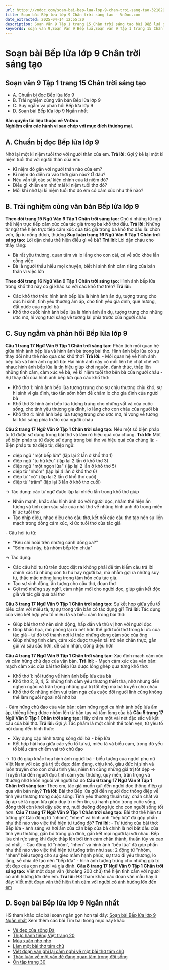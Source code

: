 ```yaml
---
url: https://vndoc.com/soan-bai-bep-lua-lop-9-chan-troi-sang-tao-321829
title: Soạn bài Bếp lửa lớp 9 Chân trời sáng tạo - VnDoc.com
date_extracted: 2025-04-14 12:55:20
description: Soạn Văn 9 Tập 1 trang 15 Chân trời sáng tạo bài Bếp lửa gồm phần trả lời chi tiết, đầy đủ, bám sát các câu hỏi, yêu cầu trong SGK (chỉ có trên VnDoc). Mời các bạn tham khảo.
keywords: soạn văn 9,Soạn Văn 9 Bếp lửa,Soạn văn 9 Tập 1 trang 15 Chân trời sáng tạo,Bếp lửa lớp 9 Chân trời sáng tạo,Bếp lửa trang 15 lớp 9,văn 9,ngữ văn 9,soạn văn 9 chân trời sáng tạo,soạn văn 9 tập 1,giải văn 9,soạn ngữ văn 9,giải ngữ văn 9,giải sgk ngữ văn 9
---
```


# Soạn bài Bếp lửa lớp 9 Chân trời sáng tạo
## **Soạn văn 9 Tập 1 trang 15 Chân trời sáng tạo**
  * A. Chuẩn bị đọc Bếp lửa lớp 9
  * B. Trải nghiệm cùng văn bản Bếp lửa lớp 9
  * C. Suy ngẫm và phản hồi Bếp lửa lớp 9
  * D. Soạn bài Bếp lửa lớp 9 Ngắn nhất

**Bản quyền tài liệu thuộc về VnDoc**  
**Nghiêm cấm các hành vi sao chép với mục đích thương mại.**
## **A. Chuẩn bị đọc Bếp lửa lớp 9**
Nhớ lại một kỉ niệm tuổi thơ với người thân của em.
**Trả lời:**
Gợi ý kể lại một kỉ niệm tuổi thơ với người thân của em:
  * Kỉ niệm đó gắn với người thân nào của em?
  * Kỉ niệm đó diễn ra vào thời gian nào? Ở đâu?
  * Nêu vắn tắt các sự kiện chính của kỉ niệm đó?
  * Điều gì khiến em nhớ mãi kỉ niệm tuổi thơ đó?
  * Mỗi khi nhớ lại kỉ niệm tuổi thơ đó em có cảm xúc như thế nào?

## **B. Trải nghiệm cùng văn bản Bếp lửa lớp 9**
**Theo dõi trang 15 Ngữ Văn 9 Tập 1 Chân trời sáng tạo:** Chú ý những từ ngữ thể hiện trực tiếp cảm xúc của tác giả trong ba khổ thơ đầu.
**Trả lời:**
Những từ ngữ thể hiện trực tiếp cảm xúc của tác giả trong ba khổ thơ đầu là: chờn vờn, ấp iu nồng đượn, thương
**Suy luận trang 16 Ngữ Văn 9 Tập 1 Chân trời sáng tạo:** Lời dặn cháu thể hiện điều gì về bà?
**Trả lời:**
Lời dặn cháu cho thấy rằng:
  * Bà rất yêu thương, quan tâm và lo lắng cho con cái, cả về sức khỏe lẫn công việc
  * Bà là người thấu hiểu mọi chuyện, biết hi sinh tình cảm riêng của bản thân vì việc lớn

**Theo dõi trang 16 Ngữ Văn 9 Tập 1 Chân trời sáng tạo:** Hình ảnh bếp lửa trong khổ thơ này có gì khác so với các khổ thơ trên?
**Trả lời:**
  * Các khổ thơ trên: hình ảnh bếp lửa là hình ảnh ẩn dụ, tượng trưng cho đức hi sinh, tình yêu thương ấm áp, cho tình yêu gia đình, quê hương, đất nước của người bà
  * Khổ thơ cuối: hình ảnh bếp lửa là hình ảnh ẩn dụ, tượng trưng cho những ước mơ, hi vọng tươi sáng về tương lai phía trước của người cháu

## **C. Suy ngẫm và phản hồi Bếp lửa lớp 9**
**Câu 1 trang 17 Ngữ Văn 9 Tập 1 Chân trời sáng tạo:** Phân tích mối quan hệ giữa hình ảnh bếp lửa và hình ảnh bà trong bài thơ. Hình ảnh bếp lửa có sự thay đổi như thế nào qua các khổ thơ?
**Trả lời:**
\- Mối quan hệ về hình ảnh bếp lửa và hình ảnh người bà: Hai hình ảnh này có mối liên hệ chặt chẽ với nhau: hình ảnh bếp lửa là tín hiệu giúp khơi nguồn, đánh thức, thắp lên những tình cảm, cảm xúc về bà, về kỉ niệm tuổi thơ bên bà của người cháu
\- Sự thay đổi của hình ảnh bếp lửa qua các khổ thơ:
  * Khổ thơ 1: hình ảnh bếp lửa tượng trưng cho sự chịu thương chịu khó, sự hi sinh vì gia đình, tảo tần sớm hôm để chăm lo cho gia đình của người bà
  * Khổ thơ 3: hình ảnh bếp lửa tượng trưng cho những vất vả của cuộc sống, cho tình yêu thương gia đình, lo lắng cho con cháu của người bà
  * Khổ thơ 4: hình ảnh bếp lửa tượng trưng cho ước mơ, hi vọng về tương lai tươi sáng phía trước của người cháu

**Câu 2 trang 17 Ngữ Văn 9 Tập 1 Chân trời sáng tạo:** Nêu một số biện pháp tu từ được sử dụng trong bài thơ và làm rõ hiệu quả của chúng.
**Trả lời:**
Một số biện pháp tu từ được sử dụng trong bài thơ và hiệu quả của chúng là:
\- Biện pháp tu từ điệp từ, điệp ngữ:
  * điệp ngữ "một bếp lửa" \(lặp lại 2 lần ở khổ thơ 1\)
  * điệp ngữ "tu hú kêu" \(lặp lại 2 lần ở khổ thơ 3\)
  * điệp ngữ "một ngọn lửa" \(lặp lại 2 lần ở khổ thơ 5\)
  * điệp từ "nhóm" \(lặp lại 4 lần ở khổ thơ 6\)
  * điệp từ "có" \(lặp lại 2 lần ở khổ thơ cuối\)
  * điệp từ "trăm" \(lặp lại 3 lần ở khổ thơ cuối\)

→ Tác dụng: các từ ngữ được lặp lại nhiều lần trong khổ thơ giúp
  * Nhấn mạnh, khắc sâu hình ảnh đó với người đọc, nhằm thể hiện ấn tượng và tình cảm sâu sắc của nhà thơ về những hình ảnh đó trong miền kí ức tuổi thơ
  * Tạo nhịp điệu, nhạc điệu cho câu thơ, kết nối các câu thơ tạo nên sự liền mạch trong dòng cảm xúc, kí ức tuổi thơ của tác giả

\- Câu hỏi tu từ:
  * "Kêu chi hoài trên những cánh đồng xa?"
  * "Sớm mai này, bà nhóm bếp lên chưa"

→ Tác dụng:
  * Các câu hỏi tu từ trên được đặt ra không phải để tìm kiếm câu trả lời chính xác từ những con tu hú hay người bà, mà nhằm gợi ra những suy tư, thắc mắc mông lung trong tâm hồn của tác giả.
  * Tạo sự sinh động, ấn tượng cho câu thơ, đoạn thơ
  * Gợi mở những suy nghĩ, cảm nhận mới cho người đọc, giúp gắn kết độc giả và tác giả qua bài thơ

**Câu 3 trang 17 Ngữ Văn 9 Tập 1 Chân trời sáng tạo:** Sự kết hợp giữa yếu tố biểu cảm với miêu tả, tự sự trong văn bản có tác dụng gì?
**Trả lời:**
Tác dụng của việc kết hợp yếu tố miêu tả và biểu cảm trong bài thơ:
  * Giúp bài thơ trở nên sinh động, hấp dẫn và thú vị hơn với người đọc
  * Giúp khắc họa, mô phỏng lại rõ nét hơn thế giới tuổi thơ trong kí ức của tác giả - tứ đó trở thành nơi kí thác những dòng cảm xúc của ông
  * Giúp những tình cảm, cảm xúc được truyền tải trở nên chân thực, gần gũi và sâu sắc hơn, dễ cảm nhận, đồng điệu hơn

**Câu 4 trang 17 Ngữ Văn 9 Tập 1 Chân trời sáng tạo:** Xác định mạch cảm xúc và cảm hứng chủ đạo của văn bản.
**Trả lời:**
\- Mạch cảm xúc của văn bản: mạch cảm xúc của bài thơ Bếp lửa được lồng ghép qua từng khổ thơ:
  * Khổ thơ 1: hồi tưởng về hình ảnh bếp lửa của bà
  * Khổ thơ 2, 3, 4, 5: những tình cảm yêu thương thiết tha, nhớ nhung đến nghẹn ngào và trân trọng những giá trị tốt đẹp mà bà truyền cho cháu
  * Khổ thơ 6: những niềm vui trăm ngả của cuộc đời người lính cũng không thể làm nguôi ngoai nỗi nhớ bà

\- Cảm hứng chủ đạo của văn bản: cảm hứng ngợi ca hình ảnh bếp lửa ấm áp, thiêng liêng được nhóm lên từ bàn tay và tấm lòng của bà
**Câu 5 trang 17 Ngữ Văn 9 Tập 1 Chân trời sáng tạo:** Hãy chỉ ra một vài nét đặc sắc về kết cấu của bài thơ.
**Trả lời:**
_Gợi ý:_
Tác phẩm là một chỉnh thể toàn vẹn, từ yếu tố nội dung đến hình thức:
  * Xây dựng cặp hình tượng sóng đôi bà - bếp lửa
  * Kết hợp hài hòa giữa các yếu tố tự sự, miêu tả và biểu cảm, trong đó yếu tố biểu cảm chiếm vai trò chủ đạo

→ Từ đó giúp khắc họa hình ảnh người bà - biểu tượng của người phụ nữ Việt Nam với các giá trị tốt đẹp: đảm đang, chịu khó, giàu đức hi sinh và luôn truyền cho con cháu tình yêu, niềm tin cùng những giá trị tốt đẹp
→ Truyền tải đến người đọc tình cảm yêu thương, quý mến, trân trọng và thương nhớ khôn nguôi về người bà đó
**Câu 6 trang 17 Ngữ Văn 9 Tập 1 Chân trời sáng tạo:** Theo em, tác giả muốn gửi đến người đọc thông điệp gì qua văn bản này?
**Trả lời:**
Bài thơ Bếp lửa gửi đến người đọc thông điệp về tình yêu thương trong cuộc sống: Tình yêu thương thuần túy, chân chất và ấp áp sẽ là ngọn lửa giúp duy trì niềm tin, sự hạnh phúc trong cuộc sống, đồng thời còn khơi dậy ước mơ, nuôi dưỡng động lực cho con người sống tốt hơn.
**Câu 7 trang 17 Ngữ Văn 9 Tập 1 Chân trời sáng tạo:** Bài thơ thể hiện tư tưởng gì? Các động từ “nhóm”, “nhen” và hình ảnh “bếp lửa” đã góp phần như thế nào vào việc thể hiện tư tưởng đó?
**Trả lời:**
\- Tư tưởng của bài thơ: Bếp lửa - ánh sáng và hơi ấm của căn bếp của bà chính là nơi bắt đầu của tình yêu thương, gắn bó trong gia đình, gắn kết mọi người lại với nhau. Bếp lửa chỉ rực sáng khi được thắp lên bởi tình cảm chân thành, thuần túy và cao cả nhất.
\- Các động từ “nhóm”, “nhen” và hình ảnh “bếp lửa” đã góp phần như thế nào vào việc thể hiện tư tưởng trên như sau: 2 động từ "nhóm, "nhen" biểu tượng cho sự gieo mầm hạnh phúc, sự trao đi yêu thương, lo lắng, sể chia để tạo nên "bếp lửa" - hình ảnh tượng trưng cho những giá trị tốt đẹp của con người và gia đình.
**Câu 8 trang 17 Ngữ Văn 9 Tập 1 Chân trời sáng tạo:** Viết một đoạn văn \(khoảng 200 chữ\) thể hiện tình cảm với người có ảnh hưởng lớn đến em.
**Trả lời:**
HS tham khảo các đoạn văn mẫu hay ở đây: [Viết một đoạn văn thể hiện tình cảm với người có ảnh hưởng lớn đến em](<https://vndoc.com/doan-van-the-hien-tinh-cam-voi-nguoi-co-anh-huong-lon-den-em-lop-9-325940>)
## **D. Soạn bài Bếp lửa lớp 9 Ngắn nhất**
HS tham khảo các bài soạn ngắn gọn hơn tại đây: [Soạn bài Bếp lửa lớp 9 Ngắn nhất](<https://vndoc.com/soan-van-9-bep-lua-779>)
Xem thêm các bài Tìm bài trong mục này khác:
  * [Vẻ đẹp của sông Đà](</soan-bai-ve-dep-cua-song-da-lop-9-chan-troi-sang-tao-321835>)
  * [Thực hành tiếng Việt trang 20](</soan-bai-thuc-hanh-tieng-viet-trang-20-lop-9-tap-1-chan-troi-sang-tao-321841>)
  * [Mùa xuân nho nhỏ](</soan-bai-mua-xuan-nho-nho-lop-9-chan-troi-sang-tao-321843>)
  * [Làm một bài thơ tám chữ](</soan-bai-lam-mot-bai-tho-tam-chu-lop-9-chan-troi-sang-tao-321851>)
  * [Viết đoạn văn ghi lại cảm nghĩ về một bài thơ tám chữ](</soan-bai-viet-doan-van-ghi-lai-cam-nghi-ve-mot-bai-tho-tam-chu-lop-9-chan-troi-sang-tao-321855>)
  * [Thảo luận về một vấn đề đáng quan tâm trong đời sống](</soan-bai-thao-luan-ve-mot-van-de-dang-quan-tam-trong-doi-song-lop-9-chan-troi-sang-tao-321857>)
  * [Ôn tập trang 30](</soan-bai-on-tap-trang-30-lop-9-tap-1-chan-troi-sang-tao-321865>)

